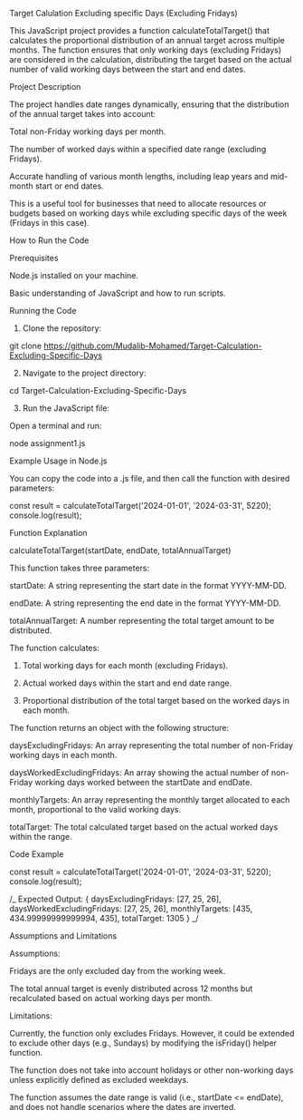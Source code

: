 Target Calulation Excluding specific Days (Excluding Fridays)

This JavaScript project provides a function calculateTotalTarget() that calculates the proportional distribution of an annual target across multiple months. The function ensures that only working days (excluding Fridays) are considered in the calculation, distributing the target based on the actual number of valid working days between the start and end dates.

Project Description

The project handles date ranges dynamically, ensuring that the distribution of the annual target takes into account:

Total non-Friday working days per month.

The number of worked days within a specified date range (excluding Fridays).

Accurate handling of various month lengths, including leap years and mid-month start or end dates.

This is a useful tool for businesses that need to allocate resources or budgets based on working days while excluding specific days of the week (Fridays in this case).

How to Run the Code

Prerequisites

Node.js installed on your machine.

Basic understanding of JavaScript and how to run scripts.

Running the Code

1. Clone the repository:

git clone https://github.com/Mudalib-Mohamed/Target-Calculation-Excluding-Specific-Days

2. Navigate to the project directory:

cd Target-Calculation-Excluding-Specific-Days

3. Run the JavaScript file:

Open a terminal and run:

node assignment1.js

Example Usage in Node.js

You can copy the code into a .js file, and then call the function with desired parameters:

const result = calculateTotalTarget('2024-01-01', '2024-03-31', 5220);
console.log(result);

Function Explanation

calculateTotalTarget(startDate, endDate, totalAnnualTarget)

This function takes three parameters:

startDate: A string representing the start date in the format YYYY-MM-DD.

endDate: A string representing the end date in the format YYYY-MM-DD.

totalAnnualTarget: A number representing the total target amount to be distributed.

The function calculates:

1. Total working days for each month (excluding Fridays).

2. Actual worked days within the start and end date range.

3. Proportional distribution of the total target based on the worked days in each month.

The function returns an object with the following structure:

daysExcludingFridays: An array representing the total number of non-Friday working days in each month.

daysWorkedExcludingFridays: An array showing the actual number of non-Friday working days worked between the startDate and endDate.

monthlyTargets: An array representing the monthly target allocated to each month, proportional to the valid working days.

totalTarget: The total calculated target based on the actual worked days within the range.

Code Example

const result = calculateTotalTarget('2024-01-01', '2024-03-31', 5220);
console.log(result);

/_ Expected Output:
{
daysExcludingFridays: [27, 25, 26],
daysWorkedExcludingFridays: [27, 25, 26],
monthlyTargets: [435, 434.99999999999994, 435],
totalTarget: 1305
}
_/

Assumptions and Limitations

Assumptions:

Fridays are the only excluded day from the working week.

The total annual target is evenly distributed across 12 months but recalculated based on actual working days per month.

Limitations:

Currently, the function only excludes Fridays. However, it could be extended to exclude other days (e.g., Sundays) by modifying the isFriday() helper function.

The function does not take into account holidays or other non-working days unless explicitly defined as excluded weekdays.

The function assumes the date range is valid (i.e., startDate <= endDate), and does not handle scenarios where the dates are inverted.
